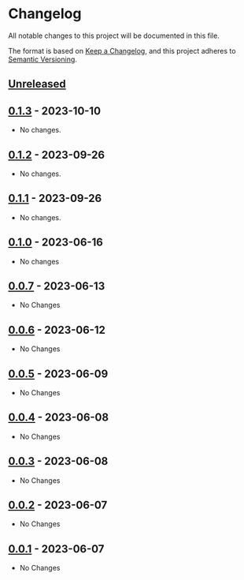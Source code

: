 # Changelog

All notable changes to this project will be documented in this file.

The format is based on [Keep a Changelog](https://keepachangelog.com/en/1.1.0/),
and this project adheres to [Semantic Versioning](https://semver.org/spec/v2.0.0.html).

## [Unreleased]

## [0.1.3] - 2023-10-10

- No changes.

## [0.1.2] - 2023-09-26

- No changes.

## [0.1.1] - 2023-09-26

- No changes.

## [0.1.0] - 2023-06-16

- No changes

## [0.0.7] - 2023-06-13

- No Changes

## [0.0.6] - 2023-06-12

- No Changes

## [0.0.5] - 2023-06-09

- No Changes

## [0.0.4] - 2023-06-08

- No Changes

## [0.0.3] - 2023-06-08

- No Changes

## [0.0.2] - 2023-06-07

- No Changes

## [0.0.1] - 2023-06-07

- No Changes

[unreleased]: https://github.com/colincasey/noop-cnb/compare/v0.1.3...HEAD
[0.1.3]: https://github.com/colincasey/noop-cnb/compare/v0.1.2...v0.1.3
[0.1.2]: https://github.com/colincasey/noop-cnb/compare/v0.1.1...v0.1.2
[0.1.1]: https://github.com/colincasey/noop-cnb/compare/v0.1.0...v0.1.1
[0.1.0]: https://github.com/colincasey/noop-cnb/compare/v0.0.7...v0.1.0
[0.0.7]: https://github.com/colincasey/noop-cnb/compare/v0.0.6...v0.0.7
[0.0.6]: https://github.com/colincasey/noop-cnb/compare/v0.0.5...v0.0.6
[0.0.5]: https://github.com/colincasey/noop-cnb/compare/v0.0.4...v0.0.5
[0.0.4]: https://github.com/colincasey/noop-cnb/compare/v0.0.3...v0.0.4
[0.0.3]: https://github.com/colincasey/noop-cnb/compare/v0.0.2...v0.0.3
[0.0.2]: https://github.com/colincasey/noop-cnb/compare/v0.0.1...v0.0.2
[0.0.1]: https://github.com/colincasey/noop-cnb/releases/tag/v0.0.1
